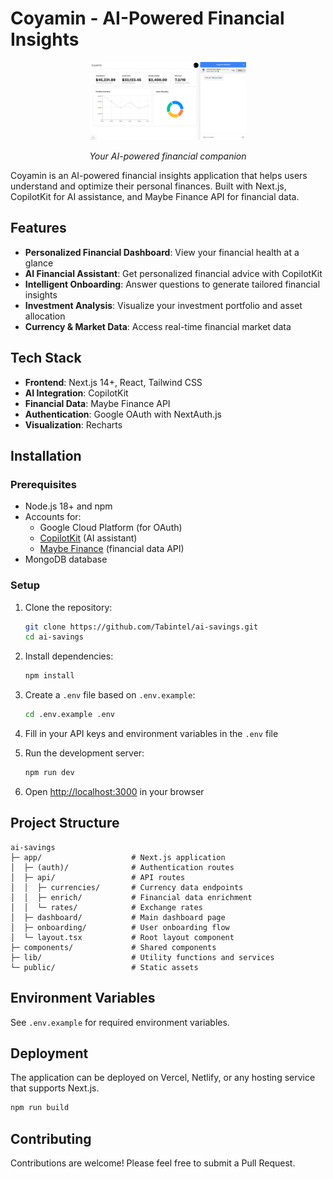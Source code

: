 # Coyamin - AI-Powered Financial Insights

<div align="center">
  <img src="media/CoyaminAI.png" alt="Coyamin AI " width="250" />
  <p><em>Your AI-powered financial companion</em></p>
</div>

Coyamin is an AI-powered financial insights application that helps users understand and optimize their personal finances. Built with Next.js, CopilotKit for AI assistance, and Maybe Finance API for financial data.

## Features

- **Personalized Financial Dashboard**: View your financial health at a glance
- **AI Financial Assistant**: Get personalized financial advice with CopilotKit
- **Intelligent Onboarding**: Answer questions to generate tailored financial insights
- **Investment Analysis**: Visualize your investment portfolio and asset allocation
- **Currency & Market Data**: Access real-time financial market data

## Tech Stack

- **Frontend**: Next.js 14+, React, Tailwind CSS
- **AI Integration**: CopilotKit
- **Financial Data**: Maybe Finance API
- **Authentication**: Google OAuth with NextAuth.js
- **Visualization**: Recharts

## Installation

### Prerequisites

- Node.js 18+ and npm
- Accounts for:
  - Google Cloud Platform (for OAuth)
  - [CopilotKit](https://docs.copilotkit.ai/) (AI assistant)
  - [Maybe Finance](https://synthfinance.com/) (financial data API)
- MongoDB database

### Setup

1. Clone the repository:
   ```bash
   git clone https://github.com/Tabintel/ai-savings.git
   cd ai-savings
   ```

2. Install dependencies:
   ```bash
   npm install
   ```

3. Create a `.env` file based on `.env.example`:
   ```bash
   cd .env.example .env
   ```

4. Fill in your API keys and environment variables in the `.env` file

5. Run the development server:
   ```bash
   npm run dev
   ```

6. Open [http://localhost:3000](http://localhost:3000) in your browser

## Project Structure

```
ai-savings
├─ app/                    # Next.js application
│  ├─ (auth)/              # Authentication routes
│  ├─ api/                 # API routes
│  │  ├─ currencies/       # Currency data endpoints
│  │  ├─ enrich/           # Financial data enrichment
│  │  └─ rates/            # Exchange rates
│  ├─ dashboard/           # Main dashboard page
│  ├─ onboarding/          # User onboarding flow
│  └─ layout.tsx           # Root layout component
├─ components/             # Shared components
├─ lib/                    # Utility functions and services
└─ public/                 # Static assets
```

## Environment Variables

See `.env.example` for required environment variables.

## Deployment

The application can be deployed on Vercel, Netlify, or any hosting service that supports Next.js.

```bash
npm run build
```

## Contributing

Contributions are welcome! Please feel free to submit a Pull Request.